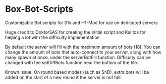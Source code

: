 # Box-Bot-Scripts
Customizable Bot scripts for S1x and H1-Mod for use on dedicated servers

Huge credit to DoktorSAS for creating the initial script and Kalitos for helping a lot with the difficulty implementation


By default the server will fill with the maximum amount of bots (18). You can change the amount of bots that auto-connect to your server, along with how many spawn at once, under the serverBotFill function. Difficulty can be changed with the setDiffBots function near the bottom of the file. 

Known Issue: On round based modes (such as SnD), extra bots will be added on the start of a new round if the server is not full. 
